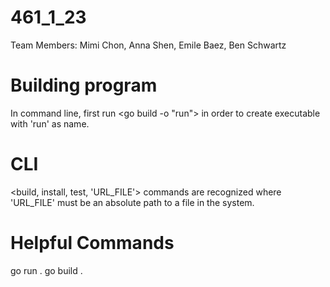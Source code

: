 # 461_1_23
Team Members:
Mimi Chon, Anna Shen, Emile Baez, Ben Schwartz

# Building program
In command line, first run 
<go build -o "run">
in order to create executable with 'run' as name.

# CLI
<build, install, test, 'URL_FILE'> commands are recognized where 'URL_FILE' must be an absolute path to a file in the system.

# Helpful Commands
go run .
go build .
